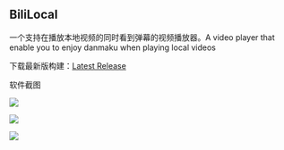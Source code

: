 BiliLocal
---
一个支持在播放本地视频的同时看到弹幕的视频播放器。A video player that enable you to enjoy danmaku when playing local videos

下载最新版构建：[Latest Release](https://github.com/Ayx03/BiliLocal/releases/latest)

软件截图

![](res/00.jpg)

![](res/01.jpg)

![](res/02.jpg)
